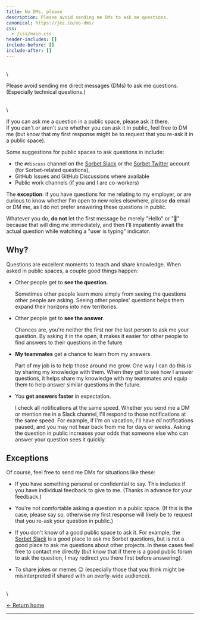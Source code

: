 ```yaml
---
title: No DMs, please
description: Please avoid sending me DMs to ask me questions.
canonical: https://jez.io/no-dms/
css:
  - /css/main.css
header-includes: []
include-before: []
include-after: []
---
```


\
\

Please avoid sending me direct messages (DMs) to ask me questions. (Especially
technical questions.)

\
\

If you can ask me a question in a public space, please ask it there.\
If you can't or aren't sure whether you can ask it in public, feel free to DM
me (but know that my first response might be to request that you re-ask it in a
public space).

Some suggestions for public spaces to ask questions in include:

- the `#discuss` channel on the [Sorbet Slack] or the [Sorbet Twitter] account
  (for Sorbet-related questions),
- GitHub Issues and GitHub Discussions where available
- Public work channels (if you and I are co-workers)

The **exception**: if you have questions for me relating to my employer, or are
curious to know whether I'm open to new roles elsewhere, please **do** email or
DM me, as I do not prefer answering these questions in public.

Whatever you do, **do not** let the first message be merely "Hello" or "👋"
because that will ding me immediately, and then I'll impatiently await the
actual question while watching a "user is typing" indicator.


## Why?

Questions are excellent moments to teach and share knowledge. When asked in
public spaces, a couple good things happen:

- Other people get to **see the question**.

  Sometimes other people learn more simply from seeing the questions other
  people are asking. Seeing other peoples' questions helps them expand their
  horizons into new territories.

- Other people get to **see the answer**.

  Chances are, you're neither the first nor the last person to ask me your
  question. By asking it in the open, it makes it easier for other people to
  find answers to their questions in the future.

- **My teammates** get a chance to learn from my answers.

  Part of my job is to help those around me grow. One way I can do this is by
  sharing my knowledge with them. When they get to see how I answer questions,
  it helps share my knowledge with my teammates and equip them to help answer
  similar questions in the future.

- You **get answers faster** in expectation.

  I check all notifications at the same speed. Whether you send me a DM or
  mention me in a Slack channel, I'll respond to those notifications at the same
  speed. For example, if I'm on vacation, I'll have *all* notifications paused,
  and you may not hear back from me for days or weeks. Asking the question in
  public increases your odds that someone else who can answer your question sees
  it quickly.

## Exceptions

Of course, feel free to send me DMs for situations like these:

- If you have something personal or confidential to say. This includes if you
  have individual feedback to give to me. (Thanks in advance for your feedback.)

- You're not comfortable asking a question in a public space. (If this is the
  case, please say so, otherwise my first response will likely be to request
  that you re-ask your question in public.)

- If you don't know of a good public space to ask it. For example, the [Sorbet
  Slack] is a good place to ask me Sorbet questions, but is not a good place to
  ask me questions about other projects. In these cases feel free to contact me
  directly (but know that if there is a good public forum to ask the question, I
  may redirect you there first before answering).

- To share jokes or memes 😉 (especially those that you think might be
  misinterpreted if shared with an overly-wide audience).

[Sorbet Slack]: https://sorbet.org/slack
[Sorbet Twitter]: https://twitter.com/sorbet_ruby

\
\

[← Return home](/)

- - -
